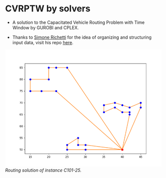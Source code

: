 # CVRPTW by solvers

* A solution to the Capacitated Vehicle Routing Problem with Time Window by GUROBI and CPLEX.

* Thanks to [Simone Richetti](https://github.com/SimoneRichetti) for the idea of organizing and structuring input data, visit his repo [here](https://github.com/SimoneRichetti/VRPTW-Column-Generation).

![](gurobi-plots/plots-c101-25.png)
*Routing solution of instance C101-25.*

<!-- <figure>
    <img src="gurobi-plots/plots-c101-25.png" width="80%" height="80%" alt="">
    <figcaption>Routing solution of instance C101-25.</figcaption>
</figure> -->
